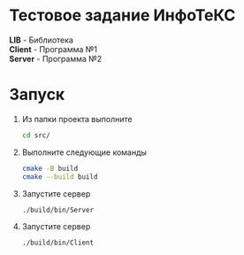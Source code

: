 # Тестовое задание ИнфоТеКС

**LIB** - Библиотека  
**Client** - Программа №1  
**Server** - Программа №2  

# Запуск

1. Из папки проекта выполните

    ```bash
    cd src/
    ```

2. Выполните следующие команды

    ```bash
    cmake -B build
    cmake --build build
    ```

3. Запустите сервер

    ```bash
    ./build/bin/Server
    ```

4. Запустите сервер

    ```bash
    ./build/bin/Client
    ```
